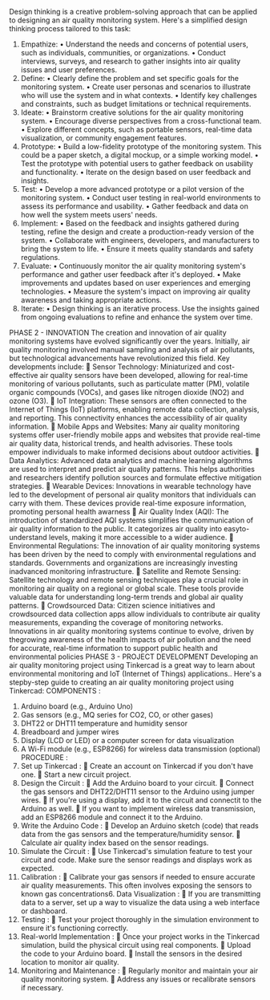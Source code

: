 Design thinking is a creative problem-solving approach that can be applied to
designing an air quality monitoring system. Here's a simplified design thinking process
tailored to this task:
1. Empathize:
• Understand the needs and concerns of potential users, such as individuals,
communities, or organizations.
• Conduct interviews, surveys, and research to gather insights into air quality
issues and user preferences.
2. Define:
• Clearly define the problem and set specific goals for the monitoring system.
• Create user personas and scenarios to illustrate who will use the system and
in what contexts.
• Identify key challenges and constraints, such as budget limitations or technical
requirements.
3. Ideate:
• Brainstorm creative solutions for the air quality monitoring system.
• Encourage diverse perspectives from a cross-functional team.
• Explore different concepts, such as portable sensors, real-time data
visualization, or community engagement features.
4. Prototype:
• Build a low-fidelity prototype of the monitoring system. This could be a paper
sketch, a digital mockup, or a simple working model.
• Test the prototype with potential users to gather feedback on usability and
functionality.
• Iterate on the design based on user feedback and insights.
5. Test:
• Develop a more advanced prototype or a pilot version of the monitoring
system.
• Conduct user testing in real-world environments to assess its performance
and usability.
• Gather feedback and data on how well the system meets users' needs.
6. Implement:
• Based on the feedback and insights gathered during testing, refine the design
and create a production-ready version of the system.
• Collaborate with engineers, developers, and manufacturers to bring the
system to life.
• Ensure it meets quality standards and safety regulations.
7. Evaluate:
• Continuously monitor the air quality monitoring system's performance and
gather user feedback after it's deployed.
• Make improvements and updates based on user experiences and emerging
technologies.
• Measure the system's impact on improving air quality awareness and taking
appropriate actions.
8. Iterate:
• Design thinking is an iterative process. Use the insights gained from ongoing
evaluations to refine and enhance the system over time.

PHASE 2 - INNOVATION 
The creation and innovation of air quality monitoring systems have evolved
significantly over the years. Initially, air quality monitoring involved manual
sampling and analysis of air pollutants, but technological advancements have
revolutionized this field.
Key developments include:
 Sensor Technology:
Miniaturized and cost-effective air quality sensors have been developed,
allowing for real-time monitoring of various pollutants, such as particulate
matter (PM), volatile organic compounds (VOCs), and gases like nitrogen
dioxide (NO2) and ozone (O3).
 IoT Integration:
These sensors are often connected to the Internet of Things (IoT) platforms,
enabling remote data collection, analysis, and reporting. This connectivity
enhances the accessibility of air quality information.
 Mobile Apps and Websites:
Many air quality monitoring systems offer user-friendly mobile apps and
websites that provide real-time air quality data, historical trends, and health advisories. These tools empower individuals to make informed decisions
about outdoor activities.
 Data Analytics:
Advanced data analytics and machine learning algorithms are used to
interpret and predict air quality patterns. This helps authorities and
researchers identify pollution sources and formulate effective mitigation
strategies.
 Wearable Devices:
Innovations in wearable technology have led to the development of
personal air quality monitors that individuals can carry with them. These
devices provide real-time exposure information, promoting personal health awarness
 Air Quality Index (AQI):
The introduction of standardized AQI systems simplifies the communication
of air quality information to the public. It categorizes air quality into easyto-understand levels, making it more accessible to a wider audience.
 Environmental Regulations:
The innovation of air quality monitoring systems has been driven by the
need to comply with environmental regulations and standards.
Governments and organizations are increasingly investing inadvanced
monitoring infrastructure.
 Satellite and Remote Sensing:
Satellite technology and remote sensing techniques play a crucial role in
monitoring air quality on a regional or global scale. These tools provide
valuable data for understanding long-term trends and global air quality patterns.
 Crowdsourced Data:
Citizen science initiatives and crowdsourced data collection apps allow
individuals to contribute air quality measurements, expanding the coverage
of monitoring networks.
Innovations in air quality monitoring systems continue to evolve, driven by thegrowing awareness of the health impacts of air pollution and the need for
accurate, real-time information to support public health and environmental policies
        PHASE 3 - PROJECT DEVELOPMENT
Developing an air quality monitoring project using Tinkercad is a great way to learn
about environmental monitoring and IoT (Internet of Things) applications.. Here's a stepby-step guide to creating an air quality monitoring project using Tinkercad:
COMPONENTS :
1. Arduino board (e.g., Arduino Uno)
2. Gas sensors (e.g., MQ series for CO2, CO, or other gases)
3. DHT22 or DHT11 temperature and humidity sensor
4. Breadboard and jumper wires
5. Display (LCD or LED) or a computer screen for data visualization
6. A Wi-Fi module (e.g., ESP8266) for wireless data transmission (optional)
PROCEDURE :
1. Set up Tinkercad :
 Create an account on Tinkercad if you don't have one.
 Start a new circuit project.
2. Design the Circuit :
 Add the Arduino board to your circuit.
 Connect the gas sensors and DHT22/DHT11 sensor to the Arduino using
jumper wires.
 If you're using a display, add it to the circuit and connectit to the Arduino as
well.
 If you want to implement wireless data transmission, add an ESP8266 module and connect it to the Arduino.
3. Write the Arduino Code :
 Develop an Arduino sketch (code) that reads data from the gas sensors and the
temperature/humidity sensor.
 Calculate air quality index based on the sensor readings.
4. Simulate the Circuit :
 Use Tinkercad's simulation feature to test your circuit and code. Make sure the
sensor readings and displays work as expected.
5. Calibration :
 Calibrate your gas sensors if needed to ensure accurate air quality
measurements. This often involves exposing the sensors to known gas concentrations6. Data Visualization :
 If you are transmitting data to a server, set up a way to visualize the data using
a web interface or dashboard.
7. Testing :
 Test your project thoroughly in the simulation environment to ensure it's functioning correctly.
8. Real-world Implementation :
 Once your project works in the Tinkercad simulation, build the physical circuit
using real components.
 Upload the code to your Arduino board.
 Install the sensors in the desired location to monitor air quality.
9. Monitoring and Maintenance :
 Regularly monitor and maintain your air quality monitoring system.
 Address any issues or recalibrate sensors if necessary.
        
